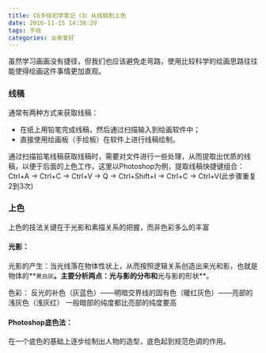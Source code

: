 ```yaml
---
title: CG手绘初学笔记（3）从线稿到上色
date: 2016-11-15 14:38:29
tags: 手绘
categories: 业余爱好
---
```


虽然学习画画没有捷径，但我们也应该避免走弯路，使用比较科学的绘画思路往往能使得绘画这件事情更加直观。

<!--more-->

### 线稿
通常有两种方式来获取线稿：

- 在纸上用铅笔完成线稿，然后通过扫描输入到绘画软件中；
- 直接使用绘画板（手绘板）在软件上进行线稿绘制。

通过扫描铅笔线稿获取线稿时，需要对文件进行一些处理，从而提取出优质的线稿，以便于后面的上色工作，这里以Photoshop为例，提取线稿快捷键组合：
Ctrl+A -> Ctrl+C -> Ctrl+V -> Q -> Ctrl+Shift+I -> Ctrl+C -> Ctrl+V(此步骤重复2到3次)

### 上色
上色的技法关键在于光影和素描关系的把握，而非色彩多么的丰富

#### 光影：
光影的产生：当光线落在物体性状上，从而按照逻辑关系创造出来光和影，也就是物体的**``黑白灰``**。主要分析两点：**光与影的分布**和**光与影的形状**。

色彩：
反光的补色（灰蓝色）——明暗交界线的固有色（暖红灰色）——亮部的浅灰色（浅灰红）
一般暗部的纯度都比亮部的纯度要高

#### Photoshop底色法：
在一个底色的基础上逐步绘制出人物的造型，底色起到规范色调的作用。